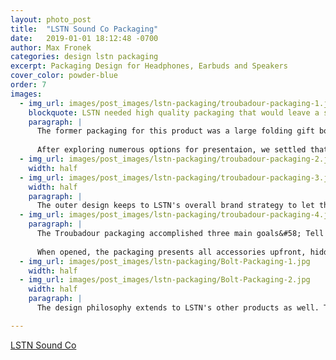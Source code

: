 ```yaml
---
layout: photo_post
title:  "LSTN Sound Co Packaging"
date:   2019-01-01 18:12:48 -0700
author: Max Fronek
categories: design lstn packaging
excerpt: Packaging Design for Headphones, Earbuds and Speakers
cover_color: powder-blue
order: 7
images:
  - img_url: images/post_images/lstn-packaging/troubadour-packaging-1.jpg
    blockquote: LSTN needed high quality packaging that would leave a strong first impression. When your competition includes Beats, Bose, and Amazon, every penny counts.
    paragraph: |
      The former packaging for this product was a large folding gift box with a front flap, offering a lot of space to show the product and tell the story, but added significant costs and did not allow for any small-scale production runs due to its unique construction. I was tasked with updating not only the style of the packaging artwork, but the construction as well.
      
      After exploring numerous options for presentaion, we settled that an outer sleeve / inner gift box design/ This allowed for easy customization of the sleeve for special orders and corporate clients, while keeping a unified inner box that could be printed in masse and used on future orders, regardless of sleeve artwork. 
  - img_url: images/post_images/lstn-packaging/troubadour-packaging-2.jpg
    width: half
  - img_url: images/post_images/lstn-packaging/troubadour-packaging-3.jpg
    width: half
    paragraph: |
      The outer design keeps to LSTN's overall brand strategy to let the product stand on its own, using white backgrounds and minimal typography / graphical elements, letting the product stand out. A spot UV finish further sets the product apart from the rest of the packaging.
  - img_url: images/post_images/lstn-packaging/troubadour-packaging-4.jpg
    paragraph: |
      The Troubadour packaging accomplished three main goals&#58; Tell the LSTN story of giving hearing aids, present the product and accessories in an appealing, compact manner, and hit a target budget to keep costs as low as possible. 
      
      When opened, the packaging presents all accessories upfront, hidden under the branded microfibre travel bag. A small magazine-quality insert book is provided, not only offering instructions for use but telling the LSTN brand story and encouraging users to leave a review and share their purchase on social media.
  - img_url: images/post_images/lstn-packaging/Bolt-Packaging-1.jpg
    width: half
  - img_url: images/post_images/lstn-packaging/Bolt-Packaging-2.jpg
    width: half
    paragraph: |
      The design philosophy extends to LSTN's other products as well. The product is allowed to stand on its own, with simple white backgrounds, minimal typography, and a black and white color scheme. This si deliberate, as LSTN's competitors in the consumer electronics market often use flashy colors and cheap plastics

---
```


[LSTN Sound Co](http://lstnsound.co)
